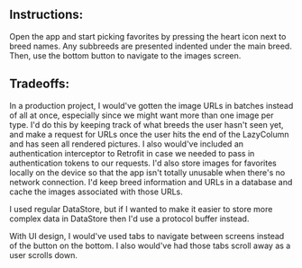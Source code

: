 ## Instructions:
Open the app and start picking favorites by pressing the heart icon next to breed names. Any 
subbreeds are presented indented under the main breed. Then, use the bottom button to navigate to 
the images screen. 

## Tradeoffs:
In a production project, I would've gotten the image URLs in batches instead of all at once, 
especially since we might want more than one image per type. I'd do this by keeping track of what
breeds the user hasn't seen yet, and make a request for URLs once the user hits the end of the 
LazyColumn and has seen all rendered pictures. I also would've included an authentication interceptor
to Retrofit in case we needed to pass in authentication tokens to our requests.
I'd also store images for favorites locally on the device so that the app isn't totally unusable 
when there's no network connection. I'd keep breed information and URLs in a database and cache 
the images associated with those URLs. 

I used regular DataStore, but if I wanted to make it easier to store more complex data in DataStore
then I'd use a protocol buffer instead.

With UI design, I would've used tabs to navigate between screens instead of the button on the bottom. 
I also would've had those tabs scroll away as a user scrolls down. 
